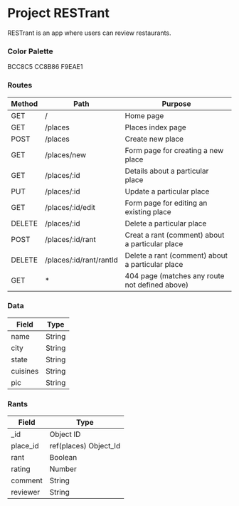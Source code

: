 # Project RESTrant

RESTrant is an app where users can review restaurants.

### Color Palette
BCC8C5
CC8B86
F9EAE1

### Routes
| Method    |                      Path |                                          Purpose |
|-----------|---------------------------|--------------------------------------------------|
| GET       |                      /    |                                         Home page|
| GET       |               /places     |                                 Places index page|
| POST      |                 /places   |                                 Create new place |
| GET       | /places/new               | Form page for creating a new place               |
| GET       | /places/:id               | Details about a particular place                 |
| PUT       | /places/:id               | Update a particular place                        |
| GET       | /places/:id/edit          | Form page for editing an existing place          |
|DELETE     | /places/:id               | Delete a particular place                        |
| POST      | /places/:id/rant          | Creat a rant (comment) about a particular place  |
| DELETE    | /places/:id/rant/rantId   | Delete a rant (comment) about a particular place |
| GET       | *                         | 404 page (matches any route not defined above)   |

### Data

|Field      | Type          |
|-----------|---------------|
|name       |String         |
|city       |String         |
|state      |String         |
|cuisines   |String         |
|pic        |String         |

### Rants

|Field      | Type                 |
|-----------|----------------------|
|_id        |Object ID             |    
|place_id   |ref(places) Object_Id |
|rant       |Boolean               |
|rating     |Number                |
|comment    |String                |
|reviewer   |String                |